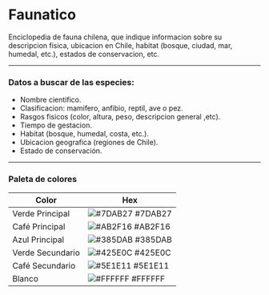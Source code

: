 # Faunatico

Enciclopedia de fauna chilena, que indique informacion sobre su descripcion fisica, ubicacion en Chile, habitat (bosque, ciudad, mar, humedal, etc.), estados de conservacion, etc.

---
### Datos a buscar de las especies:
* Nombre cientifico.
* Clasificacion: mamifero, anfibio, reptil, ave o pez.
* Rasgos fisicos (color, altura, peso, descripcion general ,etc).
* Tiempo de gestacion.
* Habitat (bosque, humedal, costa, etc.).
* Ubicacion geografica (regiones de Chile).
* Estado de conservación.

---
### Paleta de colores

| Color             | Hex                                                                |
| ----------------- | ------------------------------------------------------------------ |
| Verde Principal | ![#7DAB27](https://via.placeholder.com/10/7DAB27?text=+) #7DAB27 |
| Café Principal | ![#AB2F16](https://via.placeholder.com/10/AB2F16?text=+) #AB2F16 |
| Azul Principal | ![#385DAB](https://via.placeholder.com/10/385DAB?text=+) #385DAB |
| Verde Secundario | ![#425E0C](https://via.placeholder.com/10/425E0C?text=+) #425E0C |
| Café Secundario | ![#5E1E11](https://via.placeholder.com/10/5E1E11?text=+) #5E1E11 |
| Blanco | ![#FFFFFF](https://via.placeholder.com/10/FFFFFF?text=+) #FFFFFF |
